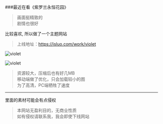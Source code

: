 ###最近在看《紫罗兰永恒花园》
>画面挺精致的<br/>
>剧情也很好

比较喜欢, 所以做了一个主题网站

>上线地址：<a href="https://isluo.com/work/violet" target="_blank">https://isluo.com/work/violet</a>

![violet](https://isluo.com/imgs/blog-violet1.jpg)

![violet](https://isluo.com/imgs/blog-violet2.jpg)

>资源较大，压缩后也有好几MB<br/>
>移动端做了优化，只会加载较小的图<br/>
>为了高清，PC端牺牲了速度

---

里面的素材可能会有点侵权

>本网站无盈利目的，无商业性质<br/>
>如有侵权请联系我，我会即使下线网站